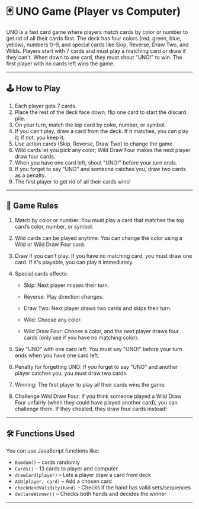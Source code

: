 # 🃏 UNO Game (Player vs Computer)

UNO is a fast card game where players match cards by color or number to get rid of all their cards first. The deck has four colors (red, green, blue, yellow), numbers 0–9, and special cards like Skip, Reverse, Draw Two, and Wilds. Players start with 7 cards and must play a matching card or draw if they can't. When down to one card, they must shout "UNO!" to win. The first player with no cards left wins the game.

---

## 🕹️ How to Play

1. Each player gets 7 cards.
2. Place the rest of the deck face down; flip one card to start the discard pile.
3. On your turn, match the top card by color, number, or symbol.
4. If you can't play, draw a card from the deck. If it matches, you can play it; if not, you keep it.
5. Use action cards (Skip, Reverse, Draw Two) to change the game.
6. Wild cards let you pick any color; Wild Draw Four makes the next player draw four cards.
7. When you have one card left, shout "UNO!" before your turn ends.
8. If you forget to say "UNO" and someone catches you, draw two cards as a penalty.
9. The first player to get rid of all their cards wins!

---

## 📏 Game Rules

1. Match by color or number: You must play a card that matches the top card’s color, number, or symbol.

2. Wild cards can be played anytime: You can change the color using a Wild or Wild Draw Four card.

3. Draw if you can't play: If you have no matching card, you must draw one card. If it's playable, you can play it immediately.

4. Special cards effects:

   - Skip: Next player misses their turn.

   - Reverse: Play direction changes.

   - Draw Two: Next player draws two cards and skips their turn.

   - Wild: Choose any color.

   - Wild Draw Four: Choose a color, and the next player draws four cards (only use if you have no matching color).

5. Say "UNO" with one card left: You must say "UNO!" before your turn ends when you have one card left.

6. Penalty for forgetting UNO: If you forget to say "UNO" and another player catches you, you must draw two cards.

7. Winning: The first player to play all their cards wins the game.

8. Challenge Wild Draw Four: If you think someone played a Wild Draw Four unfairly (when they could have played another card), you can challenge them. If they cheated, they draw four cards instead!

---

## 🛠️ Functions Used

You can use JavaScript functions like:

- `Ramdom()` – cards randomly
- `Cards()` – 13 cards to player and computer
- `drawCard(player)` – Lets a player draw a card from deck
- `ADD(player, card)` – Add a chosen card
- `checkHandValidity(hand)` – Checks if the hand has valid sets/sequences
- `declareWinner()` – Checks both hands and decides the winner

---
